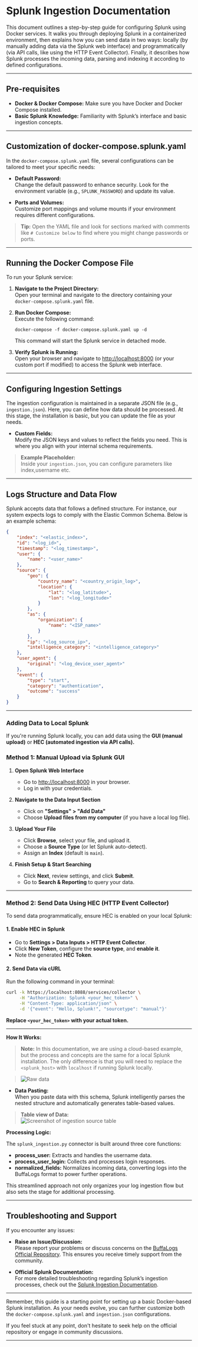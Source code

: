 # Splunk Ingestion Documentation

This document outlines a step-by-step guide for configuring Splunk using Docker services. It walks you through deploying Splunk in a containerized environment, then explains how you can send data in two ways: locally (by manually adding data via the Splunk web interface) and programmatically (via API calls, like using the HTTP Event Collector). Finally, it describes how Splunk processes the incoming data, parsing and indexing it according to defined configurations.

---

## Pre-requisites

- **Docker & Docker Compose:** Make sure you have Docker and Docker Compose installed.
- **Basic Splunk Knowledge:** Familiarity with Splunk’s interface and basic ingestion concepts.

---

## Customization of docker-compose.splunk.yaml

In the `docker-compose.splunk.yaml` file, several configurations can be tailored to meet your specific needs:

- **Default Password:**  
  Change the default password to enhance security. Look for the environment variable (e.g., `SPLUNK_PASSWORD`) and update its value.
  
- **Ports and Volumes:**  
  Customize port mappings and volume mounts if your environment requires different configurations.
  
> **Tip:** Open the YAML file and look for sections marked with comments like `# Customize below` to find where you might change passwords or ports.

---

## Running the Docker Compose File

To run your Splunk service:

1. **Navigate to the Project Directory:**  
   Open your terminal and navigate to the directory containing your `docker-compose.splunk.yaml` file.

2. **Run Docker Compose:**  
   Execute the following command:  
   ```
   docker-compose -f docker-compose.splunk.yaml up -d
   ```  
   This command will start the Splunk service in detached mode.

3. **Verify Splunk is Running:**  
   Open your browser and navigate to [http://localhost:8000](http://localhost:8000) (or your custom port if modified) to access the Splunk web interface.

---

## Configuring Ingestion Settings

The ingestion configuration is maintained in a separate JSON file (e.g., `ingestion.json`). Here, you can define how data should be processed. At this stage, the installation is basic, but you can update the file as your needs.

- **Custom Fields:**  
  Modify the JSON keys and values to reflect the fields you need. This is where you align with your internal schema requirements.

> **Example Placeholder:**  
> Inside your `ingestion.json`, you can configure parameters like index,username etc.

---

## Logs Structure and Data Flow

Splunk accepts data that follows a defined structure. For instance, our system expects logs to comply with the Elastic Common Schema. Below is an example schema:

```json
{
    "index": "<elastic_index>",
    "id": "<log_id>",
    "timestamp": "<log_timestamp>",
    "user": {
        "name": "<user_name>"
    },
    "source": {
        "geo": {
            "country_name": "<country_origin_log>",
            "location": {
                "lat": "<log_latitude>",
                "lon": "<log_longitude>"
            }
        },
        "as": {
            "organization": {
                "name": "<ISP_name>"
            }
        },
        "ip": "<log_source_ip>",
        "intelligence_category": "<intelligence_category>"
    },
    "user_agent": {
        "original": "<log_device_user_agent>"
    },
    "event": {
        "type": "start",
        "category": "authentication",
        "outcome": "success"
    }
}
```
---

### **Adding Data to Local Splunk**  

If you're running Splunk locally, you can add data using the **GUI (manual upload)** or **HEC (automated ingestion via API calls).**  

### **Method 1: Manual Upload via Splunk GUI**  
1. **Open Splunk Web Interface**  
   - Go to [http://localhost:8000](http://localhost:8000) in your browser.  
   - Log in with your credentials.

2. **Navigate to the Data Input Section**  
   - Click on **"Settings" > "Add Data"**  
   - Choose **Upload files from my computer** (if you have a local log file).  

3. **Upload Your File**  
   - Click **Browse**, select your file, and upload it.  
   - Choose a **Source Type** (or let Splunk auto-detect).  
   - Assign an **Index** (default is `main`).  

4. **Finish Setup & Start Searching**  
   - Click **Next**, review settings, and click **Submit**.  
   - Go to **Search & Reporting** to query your data.  

---

### **Method 2: Send Data Using HEC (HTTP Event Collector)**
To send data programmatically, ensure HEC is enabled on your local Splunk:

#### **1. Enable HEC in Splunk**
- Go to **Settings > Data Inputs > HTTP Event Collector**.
- Click **New Token**, configure the **source type**, and **enable it**.
- Note the generated **HEC Token**.

#### **2. Send Data via cURL**
Run the following command in your terminal:

```bash
curl -k https://localhost:8088/services/collector \
     -H "Authorization: Splunk <your_hec_token>" \
     -H "Content-Type: application/json" \
     -d '{"event": "Hello, Splunk!", "sourcetype": "manual"}'
```

**Replace `<your_hec_token>` with your actual token.**  

---


**How It Works:**

> **Note:** In this documentation, we are using a cloud-based example, but the process and concepts are the same for a local Splunk installation. The only difference is that you will need to replace the `<splunk_host>` with `localhost` if running Splunk locally.

> 
> ![Raw data](https://github.com/user-attachments/assets/e0863604-4480-4468-a7a8-26222b199106)


- **Data Pasting:**  
  When you paste data with this schema, Splunk intelligently parses the nested structure and automatically generates table-based values.
  
> **Table view of Data:**  
> ![Screenshot of ingestion source table](https://github.com/user-attachments/assets/821ee11f-7e10-44d9-9baf-fd01a32826c5)


 **Processing Logic:**
  
  The `splunk_ingestion.py` connector is built around three core functions:
  
  - **process_user:** Extracts and handles the username data.
  - **process_user_login:** Collects and processes login responses.
  - **normalized_fields:** Normalizes incoming data, converting logs into the BuffaLogs format to power further operations.

This streamlined approach not only organizes your log ingestion flow but also sets the stage for additional processing.

---

## Troubleshooting and Support

If you encounter any issues:

- **Raise an Issue/Discussion:**  
  Please report your problems or discuss concerns on the [BuffaLogs Official Repository](https://github.com/buffalogs/buffalogs). This ensures you receive timely support from the community.
  
- **Official Splunk Documentation:**  
  For more detailed troubleshooting regarding Splunk’s ingestion processes, check out the [Splunk Ingestion Documentation](https://docs.splunk.com/Documentation/Splunk).

---

Remember, this guide is a starting point for setting up a basic Docker-based Splunk installation. As your needs evolve, you can further customize both the `docker-compose.splunk.yaml` and `ingestion.json` configurations.

If you feel stuck at any point, don't hesitate to seek help on the official repository or engage in community discussions. 

---


